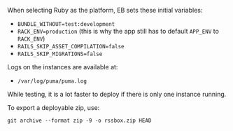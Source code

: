 When selecting Ruby as the platform, EB sets these initial variables:
- `BUNDLE_WITHOUT=test:development`
- `RACK_ENV=production` (this is why the app still has to default `APP_ENV` to `RACK_ENV`)
- `RAILS_SKIP_ASSET_COMPILATION=false`
- `RAILS_SKIP_MIGRATIONS=false`

Logs on the instances are available at:
- `/var/log/puma/puma.log`

While testing, it is a lot faster to deploy if there is only one instance running.

To export a deployable zip, use:
```
git archive --format zip -9 -o rssbox.zip HEAD
```
